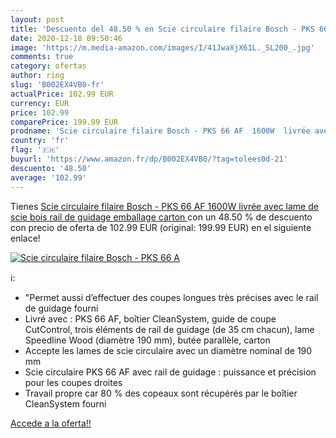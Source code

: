 ```yaml
---
layout: post
title: 'Descuento del 48.50 % en Scie circulaire filaire Bosch - PKS 66 A'
date: 2020-12-18 09:50:46
image: 'https://m.media-amazon.com/images/I/41JwaXjX61L._SL200_.jpg'
comments: true
category: ofertas
author: ring
slug: 'B002EX4VB0-fr'
actualPrice: 102.99 EUR
currency: EUR
price: 102.99
comparePrice: 199.99 EUR
prodname: 'Scie circulaire filaire Bosch - PKS 66 AF  1600W  livrée avec lame de scie bois   rail de guidage  emballage carton '
country: 'fr'
flag: '🇫🇷'
buyurl: 'https://www.amazon.fr/dp/B002EX4VB0/?tag=tolees0d-21'
descuento: '48.50'
average: '102.99'
---
```


Tienes [Scie circulaire filaire Bosch - PKS 66 AF  1600W  livrée avec lame de scie bois   rail de guidage  emballage carton ](https://www.amazon.fr/dp/B002EX4VB0/?tag=tolees0d-21) con un 48.50 % de descuento con precio de oferta de 102.99 EUR (original: 199.99 EUR) en el siguiente enlace!

[![Scie circulaire filaire Bosch - PKS 66 A](https://m.media-amazon.com/images/I/41JwaXjX61L._SL200_.jpg)](https://www.amazon.fr/dp/B002EX4VB0/?tag=tolees0d-21)

ℹ️:

- "Permet aussi d’effectuer des coupes longues très précises avec le rail de guidage fourni
- Livré avec : PKS 66 AF, boîtier CleanSystem, guide de coupe CutControl, trois éléments de rail de guidage (de 35 cm chacun), lame Speedline Wood (diamètre 190 mm), butée parallèle, carton
- Accepte les lames de scie circulaire avec un diamètre nominal de 190 mm
- Scie circulaire PKS 66 AF avec rail de guidage : puissance et précision pour les coupes droites
- Travail propre car 80 % des copeaux sont récupérés par le boîtier CleanSystem fourni

[Accede a la oferta!!](https://www.amazon.fr/dp/B002EX4VB0/?tag=tolees0d-21)

